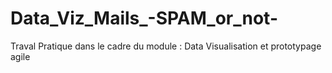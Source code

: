 # Data_Viz_Mails_-SPAM_or_not-
Traval Pratique dans le cadre du module : Data Visualisation et prototypage agile
